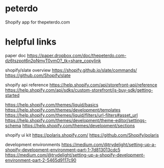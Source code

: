 # peterdo
Shopify app for thepeterdo.com

# helpful links

paper doc
https://paper.dropbox.com/doc/thepeterdo.com-dz6tszpot6n2pNmyT0vmO?_tk=share_copylink

shopify/slate overview
https://shopify.github.io/slate/commands/
https://github.com/Shopify/slate

shopify api reference
https://help.shopify.com/api/storefront-api/reference
https://help.shopify.com/api/sdks/custom-storefront/js-buy-sdk/getting-started

https://help.shopify.com/themes/liquid/basics
https://help.shopify.com/themes/development/templates
https://help.shopify.com/themes/liquid/filters/url-filters#asset_url
https://help.shopify.com/themes/development/theme-editor/settings-schema
https://help.shopify.com/themes/development/sections

shopify ui kit
https://polaris.shopify.com/
https://github.com/Shopify/polaris

development environments
https://medium.com/@trydelight/setting-up-a-shopify-development-environment-part-1-7d813013cdc5
https://medium.com/@trydelight/setting-up-a-shopify-development-environment-part-2-5465d9117c90

